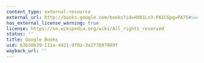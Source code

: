 ```yaml
---
content_type: external-resource
external_url: http://books.google.com/books?id=HX01Ls3-PAIC&pg=PA75#v=onepage
has_external_license_warning: true
license: https://en.wikipedia.org/wiki/All_rights_reserved
status: ''
title: Google Books
uid: 63b38b39-111a-4421-9f0a-3a277697089f
wayback_url: ''
---
```

